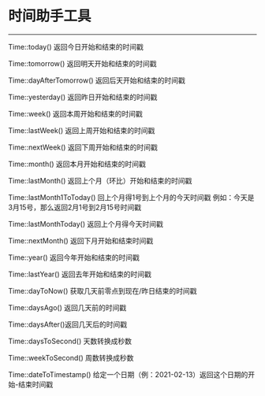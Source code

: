 # 时间助手工具

------

Time::today()   返回今日开始和结束的时间戳

Time::tomorrow() 返回明天开始和结束的时间戳

Time::dayAfterTomorrow() 返回后天开始和结束的时间戳

Time::yesterday() 返回昨日开始和结束的时间戳

Time::week() 返回本周开始和结束的时间戳

Time::lastWeek() 返回上周开始和结束的时间戳

Time::nextWeek() 返回下周开始和结束的时间戳

Time::month() 返回本月开始和结束的时间戳

Time::lastMonth() 返回上个月（环比）开始和结束的时间戳

Time::lastMonth1ToToday() 回上个月得1号到上个月的今天时间戳 例如：今天是3月15号，那么返回2月1号到2月15号时间戳

Time::lastMonthToday()  返回上个月得今天时间戳

Time::nextMonth() 返回下月开始和结束时间戳

Time::year() 返回今年开始和结束的时间戳

Time::lastYear() 返回去年开始和结束的时间戳

Time::dayToNow() 获取几天前零点到现在/昨日结束的时间戳

Time::daysAgo() 返回几天前的时间戳

Time::daysAfter()返回几天后的时间戳

Time::daysToSecond() 天数转换成秒数

Time::weekToSecond() 周数转换成秒数

Time::dateToTimestamp() 给定一个日期（例：2021-02-13）返回这个日期的开始-结束时间戳


